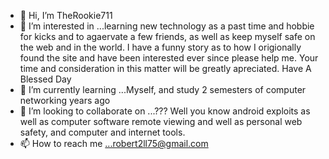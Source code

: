 - 👋 Hi, I’m TheRookie711
- 👀 I’m interested in ...learning new technology as a past time and hobbie for kicks and to agaervate a few friends, as well as keep myself safe on the web and in the world. I have a funny story as to how I origionally found the site and have been interested ever since please help me. Your time and consideration in this matter will be greatly apreciated. Have A Blessed Day
- 🌱 I’m currently learning ...Myself, and study 2 semesters of computer networking years ago
- 💞️ I’m looking to collaborate on ...??? Well you know android exploits as well as computer software remote viewing and well as personal web safety, and computer and internet tools. 
- 📫 How to reach me ...robert2ll75@gmail.com

<!---
R2LL/R2LL is a ✨ special ✨ repository because its `README.md` (this file) appears on your GitHub profile.
You can click the Preview link to take a look at your changes.
--->
